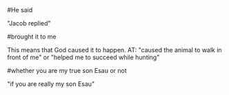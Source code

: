 #He said

"Jacob replied"

#brought it to me

This means that God caused it to happen. AT: "caused the animal to walk in front of me" or "helped me to succeed while hunting"

#whether you are my true son Esau or not

"if you are really my son Esau"